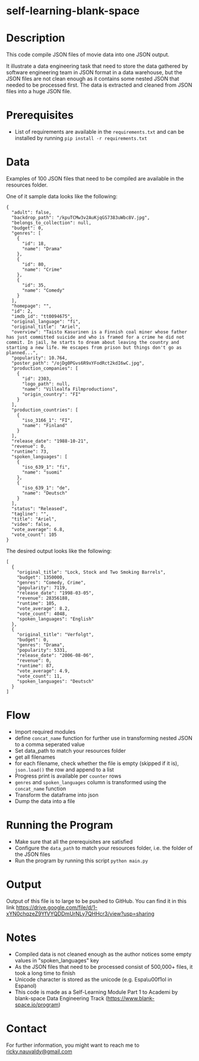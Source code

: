 # self-learning-blank-space

# Description
This code compile JSON files of movie data into one JSON output.

It illustrate a data engineering task that need to store the data gathered by software engineering team in JSON format in a data warehouse, but the JSON files are not clean enough as it contains some nested JSON that needed to be processed first. The data is extracted and cleaned from JSON files into a huge JSON file.

# Prerequisites
- List of requirements are available in the `requirements.txt` and can be installed by running `pip install -r requirements.txt`

# Data
Examples of 100 JSON files that need to be compiled are available in the resources folder.

One of it sample data looks like the following:

```
{
  "adult": false,
  "backdrop_path": "/kpuTCMw3v2AuKjqGS7383uWbc8V.jpg",
  "belongs_to_collection": null,
  "budget": 0,
  "genres": [
    {
      "id": 18,
      "name": "Drama"
    },
    {
      "id": 80,
      "name": "Crime"
    },
    {
      "id": 35,
      "name": "Comedy"
    }
  ],
  "homepage": "",
  "id": 2,
  "imdb_id": "tt0094675",
  "original_language": "fi",
  "original_title": "Ariel",
  "overview": "Taisto Kasurinen is a Finnish coal miner whose father has just committed suicide and who is framed for a crime he did not commit. In jail, he starts to dream about leaving the country and starting a new life. He escapes from prison but things don't go as planned...",
  "popularity": 10.764,
  "poster_path": "/ojDg0PGvs6R9xYFodRct2kdI6wC.jpg",
  "production_companies": [
    {
      "id": 2303,
      "logo_path": null,
      "name": "Villealfa Filmproductions",
      "origin_country": "FI"
    }
  ],
  "production_countries": [
    {
      "iso_3166_1": "FI",
      "name": "Finland"
    }
  ],
  "release_date": "1988-10-21",
  "revenue": 0,
  "runtime": 73,
  "spoken_languages": [
    {
      "iso_639_1": "fi",
      "name": "suomi"
    },
    {
      "iso_639_1": "de",
      "name": "Deutsch"
    }
  ],
  "status": "Released",
  "tagline": "",
  "title": "Ariel",
  "video": false,
  "vote_average": 6.8,
  "vote_count": 105
}
```
The desired output looks like the following:

```
[
  {
    "original_title": "Lock, Stock and Two Smoking Barrels",
    "budget": 1350000,
    "genres": "Comedy, Crime",
    "popularity": 7119,
    "release_date": "1998-03-05",
    "revenue": 28356188,
    "runtime": 105,
    "vote_average": 8.2,
    "vote_count": 4048,
    "spoken_languages": "English"
  },
  {
    "original_title": "Verfolgt",
    "budget": 0,
    "genres": "Drama",
    "popularity": 5331,
    "release_date": "2006-08-06",
    "revenue": 0,
    "runtime": 87,
    "vote_average": 4.9,
    "vote_count": 11,
    "spoken_languages": "Deutsch"
  }
]
```

# Flow
- Import required modules
- define `concat_name` function for further use in transforming nested JSON to a comma seperated value
- Set data_path to match your resources folder
- get all filenames
- for each filename, check whether the file is empty (skipped if it is), `json.load()` the row and append to a list
- Progress print is available per `counter` rows
- `genres` and `spoken_languages` column is transformed using the `concat_name` function
- Transform the dataframe into json
- Dump the data into a file

# Running the Program
- Make sure that all the prerequisites are satisfied
- Configure the `data_path` to match your resources folder, i.e. the folder of the JSON files
- Run the program by running this script `python main.py`

# Output
Output of this file is to large to be pushed to GitHub. You can find it in this link https://drive.google.com/file/d/1-xYN0chqzeZ9YfVYQDDmUrNLy7QHHcr3/view?usp=sharing

# Notes
- Compiled data is not cleaned enough as the author notices some empty values in "spoken_languages" key
- As the JSON files that need to be processed consist of 500,000+ files, it took a long time to finish
- Unicode character is stored as the unicode (e.g. Espa\u00f1ol in Espanol)
- This code is made as a Self-Learning Module Part 1 to Academi by blank-space Data Engineering Track (https://www.blank-space.io/program)

# Contact
For further information, you might want to reach me to ricky.nauvaldy@gmail.com